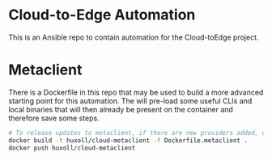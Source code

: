 # Cloud-to-Edge Automation

This is an Ansible repo to contain automation for the Cloud-toEdge project.   

# Metaclient

There is a Dockerfile in this repo that may be used to build a more advanced
starting point for this automation.  The will pre-load some useful CLIs and
local binaries that will then already be present on the container and therefore
save some steps.

```bash
# To release updates to metaclient, if there are new providers added, e.g.
docker build -t huxoll/cloud-metaclient -f Dockerfile.metaclient .
docker push huxoll/cloud-metaclient
```

